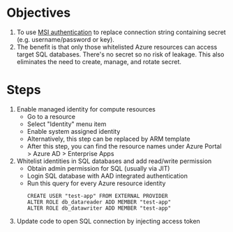 # Objectives
1. To use [MSI authentication][1] to replace connection string containing secret (e.g. username/password or key).
1. The benefit is that only those whitelisted Azure resources can access target SQL databases. There's no secret so no risk of leakage. This also eliminates the need to create, manage, and rotate secret.

# Steps
1. Enable managed identity for compute resources
    * Go to a resource
    * Select "Identity" menu item
	* Enable system assigned identity
    * Alternatively, this step can be replaced by ARM template
    * After this step, you can find the resource names under Azure Portal > Azure AD > Enterprise Apps
1. Whitelist identities in SQL databases and add read/write permission
    * Obtain admin permission for SQL (usually via JIT)
	* Login SQL database with AAD integrated authentication
	* Run this query for every Azure resource identity
        ```
        CREATE USER "test-app" FROM EXTERNAL PROVIDER
        ALTER ROLE db_datareader ADD MEMBER "test-app"
        ALTER ROLE db_datawriter ADD MEMBER "test-app"
        ```
1. Update code to open SQL connection by injecting access token



[1]: https://docs.microsoft.com/en-us/azure/active-directory/managed-identities-azure-resources/overview